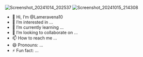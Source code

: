 ![Screenshot_20241014_202537](https://github.com/user-attachments/assets/35590d07-9927-427c-af3d-d8e5e7d718c8)
![Screenshot_20241015_214308](https://github.com/user-attachments/assets/2c274d2e-4b94-41da-baa4-2123ad2083cf)
- 👋 Hi, I’m @Lameravena10
- 👀 I’m interested in ...
- 🌱 I’m currently learning ...
- 💞️ I’m looking to collaborate on ...
- 📫 How to reach me ...
- 😄 Pronouns: ...
- ⚡ Fun fact: ...

<!---
Lameravena10/Lameravena10 is a ✨ special ✨ repository because its `README.md` (this file) appears on your GitHub profile.
You can click the Preview link to take a look at your changes.
---
>
